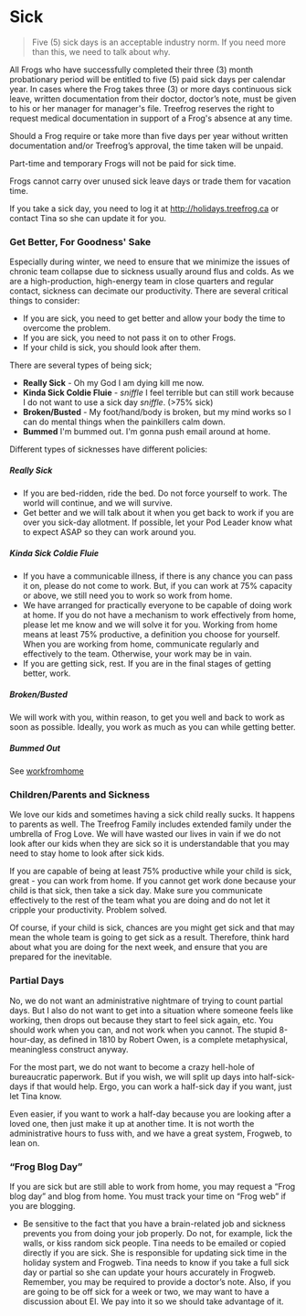 # Sick

> Five (5) sick days is an acceptable industry norm. If you need more than this, we need to talk about why.

All Frogs who have successfully completed their three (3) month probationary period will be entitled to five (5) paid sick days per calendar year. In cases where the Frog takes three (3) or more days continuous sick leave, written documentation from their doctor, doctor’s note, must be given to his or her manager for manager's file.  Treefrog reserves the right to request medical documentation in support of a Frog's absence at any time. 

Should a Frog require or take more than five days per year without written documentation and/or Treefrog’s approval, the time taken will be unpaid.

Part-time and temporary Frogs will not be paid for sick time.

Frogs cannot carry over unused sick leave days or trade them for vacation time.

If you take a sick day, you need to log it at http://holidays.treefrog.ca or contact Tina so she can update it for you.


### Get Better, For Goodness' Sake

Especially during winter, we need to ensure that we minimize the issues of chronic team collapse due to sickness usually around flus and colds. As we are a high-production, high-energy team in close quarters and regular contact, sickness can decimate our productivity. There are several critical things to consider:

- If you are sick, you need to get better and allow your body the time to overcome the problem.
- If you are sick, you need to not pass it on to other Frogs.
- If your child is sick, you should look after them.

There are several types of being sick;

- **Really Sick** - Oh my God I am dying kill me now.
- **Kinda Sick Coldie Fluie** - *sniffle* I feel terrible but can still work because I do not want to use a sick day *sniffle*. (>75% sick)
- **Broken/Busted** - My foot/hand/body is broken, but my mind works so I can do mental things when the painkillers calm down.
- **Bummed** I'm bummed out. I'm gonna push email around at home.

Different types of sicknesses have different policies:

##### Really Sick

- If you are bed-ridden, ride the bed. Do not force yourself to work. The world will continue, and we will survive. 
- Get better and we will talk about it when you get back to work if you are over you sick-day allotment. If possible, let your Pod Leader know what to expect ASAP so they can work around you.

##### Kinda Sick Coldie Fluie

- If you have a communicable illness, if there is any chance you can pass it on, please do not come to work. But, if you can work at 75% capacity or above, we still need you to work so work from home. 
- We have arranged for practically everyone to be capable of doing work at home. If you do not have a mechanism to work effectively from home, please let me know and we will solve it for you. Working from home means at least 75% productive, a definition you choose for yourself. When you are working from home, communicate regularly and effectively to the team. Otherwise, your work may be in vain. 
- If you are getting sick, rest. If you are in the final stages of getting better, work.

##### Broken/Busted

We will work with you, within reason, to get you well and back to work as soon as possible. Ideally, you work as much as you can while getting better.

##### Bummed Out

See [workfromhome](manual/workfromhome)

### Children/Parents and Sickness

We love our kids and sometimes having a sick child really sucks. It happens to parents as well. The Treefrog Family includes extended family under the umbrella of Frog Love. We will have wasted our lives in vain if we do not look after our kids when they are sick so it is understandable that you may need to stay home to look after sick kids.

If you are capable of being at least 75% productive while your child is sick, great - you can work from home. If you cannot get work done because your child is that sick, then take a sick day. Make sure you communicate effectively to the rest of the team what you are doing and do not let it cripple your productivity. Problem solved.

Of course, if your child is sick, chances are you might get sick and that may mean the whole team is going to get sick as a result. Therefore, think hard about what you are doing for the next week, and ensure that you are prepared for the inevitable.

### Partial Days

No, we do not want an administrative nightmare of trying to count partial days. But I also do not want to get into a situation where someone feels like working, then drops out because they start to feel sick again, etc.  You should work when you can, and not work when you cannot. The stupid 8-hour-day, as defined in 1810 by Robert Owen, is a complete metaphysical, meaningless construct anyway.

For the most part, we do not want to become a crazy hell-hole of bureaucratic paperwork. But if you wish, we will split up days into half-sick-days if that would help. Ergo, you can work a half-sick day if you want, just let Tina know.

Even easier, if you want to work a half-day because you are looking after a loved one, then just make it up at another time. It is not worth the administrative hours to fuss with, and we have a great system, Frogweb, to lean on.


### “Frog Blog Day”

If you are sick but are still able to work from home, you may request a “Frog blog day” and blog from home. You must track your time on “Frog web” if you are blogging.

* Be sensitive to the fact that you have a brain-related job and sickness prevents you from doing your job properly. Do not, for example, lick the walls, or kiss random sick people. Tina needs to be emailed or copied directly if you are sick. She is responsible for updating sick time in the holiday system and Frogweb. Tina needs to know if you take a full sick day or partial so she can update your hours accurately in Frogweb. Remember, you may be required to provide a doctor’s note. Also, if you are going to be off sick for a week or two, we may want to have a discussion about EI. We pay into it so we should take advantage of it. 
